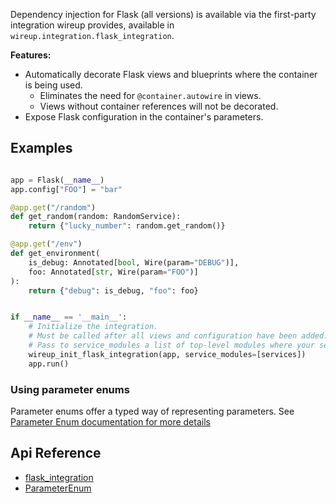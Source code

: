 Dependency injection for Flask (all versions) is available via the first-party integration wireup provides, available in
`wireup.integration.flask_integration`.

**Features:**

* Automatically decorate Flask views and blueprints where the container is being used.
    * Eliminates the need for `@container.autowire` in views.
    * Views without container references will not be decorated.
* Expose Flask configuration in the container's parameters.

## Examples

```python

app = Flask(__name__)
app.config["FOO"] = "bar"

@app.get("/random")
def get_random(random: RandomService):
    return {"lucky_number": random.get_random()}

@app.get("/env")
def get_environment(
    is_debug: Annotated[bool, Wire(param="DEBUG")], 
    foo: Annotated[str, Wire(param="FOO")]
):
    return {"debug": is_debug, "foo": foo}


if __name__ == '__main__':
    # Initialize the integration.
    # Must be called after all views and configuration have been added.
    # Pass to service_modules a list of top-level modules where your services reside.
    wireup_init_flask_integration(app, service_modules=[services])
    app.run()
```

### Using parameter enums

Parameter enums offer a typed way of representing parameters. 
See [Parameter Enum documentation for more details](../parameters.md#parameter-enums)

## Api Reference

* [flask_integration](../class/flask_integration.md)
* [ParameterEnum](../class/parameter_enum.md)
